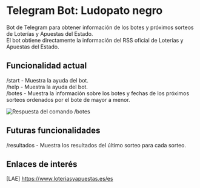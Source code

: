# Telegram Bot: Ludopato negro
Bot de Telegram para obtener información de los botes y próximos sorteos de Loterías y Apuestas del Estado.  
El bot obtiene directamente la información del RSS oficial de Loterías y Apuestas del Estado.

## Funcionalidad actual
/start  - Muestra la ayuda del bot.  
/help   - Muestra la ayuda del bot.  
/botes  - Muestra la información sobre los botes y fechas de los próximos sorteos ordenados por el bote de mayor a menor.  

![Respuesta del comando /botes](./ludopatonegro_bot/ludopatonegro-botes.PNG?raw=true) 

## Futuras funcionalidades
/resultados   - Muestra los resultados del último sorteo para cada sorteo.

## Enlaces de interés
[LAE] https://www.loteriasyapuestas.es/es
